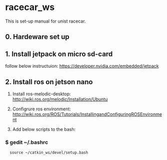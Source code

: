# racecar_ws
This is set-up manual for unist racecar.  

## 0. Hardeware set up


## 1. Install jetpack on micro sd-card
follow below instructuion:
<https://developer.nvidia.com/embedded/jetpack>

## 2. Install ros on jetson nano
  1) Install ros-melodic-desktop:
<http://wiki.ros.org/melodic/Installation/Ubuntu>

  2) Configrure ros environment:  
<http://wiki.ros.org/ROS/Tutorials/InstallingandConfiguringROSEnvironment>

  3) Add below scripts to the bash:
### $ gedit ~/.bashrc
      source ~/catkin_ws/devel/setup.bash
      
      
